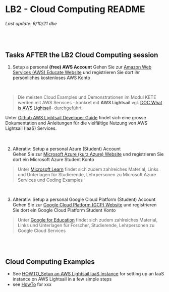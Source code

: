 # LB2 - Cloud Computing README
###### Last update: 6/10/21 dbe
</br>

## Tasks AFTER the LB2 Cloud Computing session  

1. Setup a personal **(free) AWS Account**
  Gehen Sie zur [Amazon Web Services (AWS) Educate Website](https://aws.amazon.com/de/education/awseducate/?nc1=h_ls) und registrieren Sie dort ihr persönliches kostenloses AWS   Konto
  </br>  

> Die meisten Cloud Examples und Demonstrationen im Modul KETE werden mit AWS Services - konkret mit **AWS Lightsail** vgl. [DOC What is AWS Lightsail](https://github.com/sawubona-gmbh/KETE-HS21-WORK/blob/17d6bd8729929c24e36ed1919a1ec17d6e634d0f/LB2-CloudComputing/DOC_AWS-Lightsail.md)- durchgeführt  
   
Unter [Github AWS Lightsail Developer Guide](https://github.com/awsdocs/amazon-lightsail-developer-guide/tree/master/doc_source) findet sich eine grosse Dokumentation and Anleitungen für die vielfältige Nutzung von AWS Lightsail (IaaS) Services.  
</br> 
</br> 

2. Alterativ: Setup a personal Azure (Student) Account
    </br>
    Gehen Sie zur [Microsoft Azure (kurz Azure) Website](https://azure.microsoft.com/de-de/free/students/) und registrieren Sie dort ein Microsoft Azure Student Konto
    </br>

> Unter [Microsoft Learn](https://docs.microsoft.com/de-de/learn/) findet sich zudem zahlreiches Material, Links und Unterlagen für Studierende, Lehrpersonen zu Microsoft Azure  Services und Coding Examples
</br>


3. Alterativ: Setup a personal Google Cloud Platform (Student) Account
   </br>
   Gehen Sie zur [Google Cloud Platform (GCP) Website](https://cloud.google.com/) und registrieren Sie dort ein Google Cloud Platform Student Konto
   </br>

> Unter [Google for Education](https://edu.google.com/products/google-cloud) findet sich zudem zahlreiches Material, Links und Unterlagen für Forscher, Studierende, Lehrpersonen zu Google Cloud Services  
</br>
</br>

## Cloud Computing Examples
* See [HOWTO_Setup an AWS Lightsail IaaS Instance](https://github.com/sawubona-gmbh/KETE-HS21-WORK/blob/19e2ef9e29935f0ebadc1c82edb84e20e89efb90/LB2-CloudComputing/HOWTO_Setup-AWS-Lightsail-Instance.md) for setting up an IaaS instance on AWS Lightsail in a few simple steps 
* see [HowTo]() for xxx
</br>


